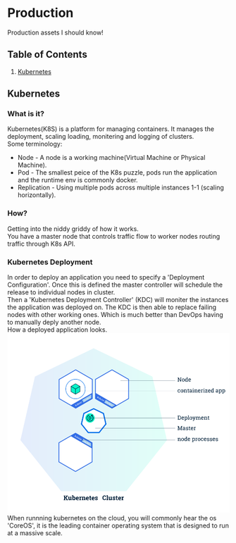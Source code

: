 # Production
Production assets I should know!

## Table of Contents
1. [Kubernetes](#kubernetes)
## Kubernetes
### What is it? 
Kubernetes(K8S) is a platform for managing containers. 
It manages the deployment, scaling loading, monitering and logging of clusters.<br/>
Some terminology:
* Node - A node is a working machine(Virtual Machine or Physical Machine).
* Pod - The smallest peice of the K8s puzzle, pods run the application and the runtime env is commonly docker.
* Replication - Using multiple pods across multiple instances 1-1 (scaling horizontally).
### How?
Getting into the niddy griddy of how it works.<br/>
You have a master node that controls traffic flow to worker nodes routing traffic through K8s API.
### Kubernetes Deployment
In order to deploy an application you need to specify a 'Deployment Configuration'. Once this is defined the master 
controller will schedule the release to individual nodes in cluster. <br/>
Then a 'Kubernetes Deployment Controller' (KDC) will moniter the instances the application was deployed on. The KDC is 
then able to replace failing nodes with other working ones. Which is much better than DevOps having to manually deply another 
node.<br/>
How a deployed application looks.
![](https://github.com/AnthonyASanchez/Gitopia/blob/master/Production/imgs/kub_cluster.svg)
When runnning kubernetes on the cloud, you will commonly hear the os 'CoreOS', it is the leading container operating system that is designed to run at a massive scale.<br/>
